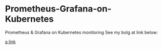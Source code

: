 # Prometheus-Grafana-on-Kubernetes
Prometheus &amp; Grafana on Kubernetes monitoring See my bolg at link below: 

[a link](https://medium.com/@pushkarjoshi0410/prometheus-grafana-on-kubernetes-beb2d7c691a8)

